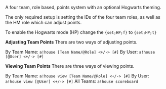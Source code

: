 A four team, role based, points system with an optional Hogwarts theming.  

The only required setup is setting the IDs of the four team roles, as well as the HM role which can adjust points.  

To enable the Hogwarts mode (HP) change the `{set;HP;f}` to `{set;HP;t}`

**Adjusting Team Points**
There are two ways of adjusting points.  

By Team Name:
`a!house [Team Name/@Role] <+/-> [#]`
By User:
`a!house [@User] <+/-> [#]`  

**Viewing Team Points**
There are three ways of viewing points.  

By Team Name:
`a!house view [Team Name/@Role] <+/-> [#]`
By User:
`a!house view [@User] <+/-> [#]`
All Teams:
`a!house scoreboard`
